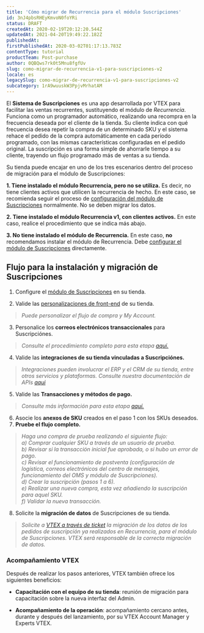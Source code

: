 ```yaml
---
title: 'Cómo migrar de Recurrencia para el módulo Suscripciones'
id: 3nJ4pbsRHEyKmvoN0foYRi
status: DRAFT
createdAt: 2020-02-19T20:12:20.544Z
updatedAt: 2021-04-20T19:49:22.182Z
publishedAt: 
firstPublishedAt: 2020-03-02T01:17:13.783Z
contentType: tutorial
productTeam: Post-purchase
author: 0QBQws7rk0t5Mnu8fgfUv
slug: como-migrar-de-recurrencia-v1-para-suscripciones-v2
locale: es
legacySlug: como-migrar-de-recurrencia-v1-para-suscripciones-v2
subcategory: 1rA9wuuskW3PpjvMrhatAM
---
```


El **Sistema de Suscripciones** es una app desarrollada por VTEX para facilitar las ventas recurrentes, sustituyendo el módulo de *Recurrencia*. Funciona como un programador automático, realizando una recompra en la frecuencia deseada por el cliente de la tienda. Su cliente indica con qué frecuencia desea repetir la compra de un determinado SKU y el sistema rehace el pedido de la compra automáticamente en cada período programado, con las mismas características configuradas en el pedido original. La suscripción es una forma simple de ahorrarle tiempo a su cliente, trayendo un flujo programado más de ventas a su tienda. 

Su tienda puede encajar en uno de los tres escenarios dentro del proceso de migración para el módulo de Suscripciones:

**1. Tiene instalado el módulo Recurrencia, pero no se utiliza.**
Es decir, no tiene clientes activos que utilicen la recurrencia de hecho. En este caso, se recomienda seguir el proceso de [configuración del módulo de Suscripciones](https://help.vtex.com/es/tutorial/como-configurar-suscripciones--1FA9dfE7vJqxBna9Nft5Sj#3-metodos-de-pago-para-la-transaccion-de-pedidos-de-suscripcion) normalmente. No se deben migrar los datos.    

**2. Tiene  instalado el módulo Recurrencia v1, con clientes activos.** 
En este caso, realice el procedimiento que se indica más abajo.  

**3. No tiene instalado el módulo de Recurrencia.** 
 En este caso, **no** recomendamos instalar el módulo de Recurrencia. Debe [configurar el módulo de Suscripciones](https://help.vtex.com/es/tutorial/como-configurar-suscripciones--1FA9dfE7vJqxBna9Nft5Sj#3-metodos-de-pago-para-la-transaccion-de-pedidos-de-suscripcion) directamente.    



## Flujo para la instalación y migración de Suscripciones 


 1. Configure el [módulo de Suscripciones](https://help.vtex.com/es/tutorial/como-configurar-suscripciones--1FA9dfE7vJqxBna9Nft5Sj) en su tienda.    

 2. Valide las [personalizaciones de front-end](https://help.vtex.com/es/subcategory/configuracion-de-cms-6kovkwzMRyeOOc2iEC4suM) de su tienda.     

 > *Puede personalizar el flujo de compra y My Account.*  

 3. Personalice los **correos electrónicos transaccionales** para Suscripciónes.  

 > *Consulte el procedimiento completo para esta etapa [aquí.](https://help.vtex.com/es/tutorial/correos-electronicos-transaccionales-para-pedidos-de-suscripcion--2NYHqHMRqZ43Cn6s84ZCB5)*  

 4. Valide las **integraciones de su tienda vinculadas a Suscripciónes.**    

 > *Integraciones pueden involucrar el ERP y el CRM de su tienda, entre otros servicios y plataformas. Consulte nuestra documentación de APIs [aqui](https://developers.vtex.com/reference/subscriptions-api-v2-overview)*  

 5. Valide las **Transacciones y métodos de pago.**    

 > *Consulte más información para esta etapa [aquí.](https://help.vtex.com/es/tutorial/como-configurar-suscripciones--1FA9dfE7vJqxBna9Nft5Sj#3-metodos-de-pago-para-la-transaccion-de-pedidos-de-suscripcion)*  

 6. Asocie los **anexos de SKU** creados en el paso 1 con los SKUs deseados.    
 7. **Pruebe el flujo completo.**  

 > *Haga una compra de prueba realizando el siguiente flujo:*  
 *a) Comprar cualquier SKU a través de un usuario de prueba.  
 b) Revisar si la transacción inicial fue aprobada, o si hubo un error de pago.  
 c) Revisar el funcionamiento de postventa (configuración de logística, correos electrónicos del centro de mensajes, funcionamiento del  OMS y módulo de Suscripciones).  
 d) Crear la suscripción (pasos 1 a 6).  
 e) Realizar una nueva compra, esta vez añadiendo la suscripción para aquel SKU.   
 f) Validar la nueva transacción.*    

 8. Solicite la **migración de datos** de Suscripciones de su tienda.

 > *Solicite a [VTEX a través de ticket](https://support.vtex.com/hc/pt-br) la migración de los datos de los pedidos de suscripción ya realizados en Recurrencia, para el módulo de Suscripciones. VTEX será responsable de la correcta migración de datos.*

### Acompañamiento VTEX

Después de realizar los pasos anteriores, VTEX también ofrece los siguientes beneficios:

- **Capacitación con el equipo de su tienda**: reunión de migración para capacitación sobre la nueva interfaz del Admin.

- **Acompañamiento de la operación**: acompañamiento cercano antes, durante y después del lanzamiento, por su VTEX Account Manager y Experts VTEX.  
